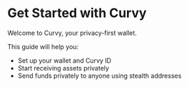 # Get Started with Curvy

Welcome to Curvy, your privacy-first wallet.

This guide will help you:

- Set up your wallet and Curvy ID
- Start receiving assets privately
- Send funds privately to anyone using stealth addresses
